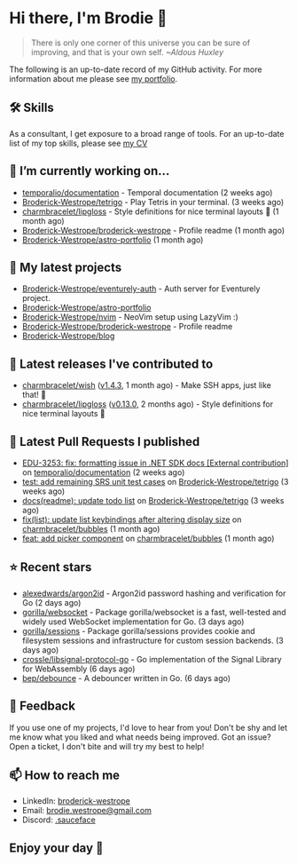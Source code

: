 # Hi there, I'm Brodie 👋

> There is only one corner of this universe you can be sure of improving, and that is your own self. *~Aldous Huxley*

The following is an up-to-date record of my GitHub activity. For more information about me please see [my portfolio](https://www.westrope.dev/).

## 🛠 Skills
As a consultant, I get exposure to a broad range of tools. For an up-to-date list of my top skills, please see [my CV](./CV/cv.pdf)

## 🔭 I’m currently working on...

- [temporalio/documentation](https://github.com/temporalio/documentation) - Temporal documentation (2 weeks ago)
- [Broderick-Westrope/tetrigo](https://github.com/Broderick-Westrope/tetrigo) - Play Tetris in your terminal. (3 weeks ago)
- [charmbracelet/lipgloss](https://github.com/charmbracelet/lipgloss) - Style definitions for nice terminal layouts 👄 (1 month ago)
- [Broderick-Westrope/broderick-westrope](https://github.com/Broderick-Westrope/broderick-westrope) - Profile readme (1 month ago)
- [Broderick-Westrope/astro-portfolio](https://github.com/Broderick-Westrope/astro-portfolio) (1 month ago)

## 🌱 My latest projects

- [Broderick-Westrope/eventurely-auth](https://github.com/Broderick-Westrope/eventurely-auth) - Auth server for Eventurely project.
- [Broderick-Westrope/astro-portfolio](https://github.com/Broderick-Westrope/astro-portfolio)
- [Broderick-Westrope/nvim](https://github.com/Broderick-Westrope/nvim) - NeoVim setup using LazyVim :)
- [Broderick-Westrope/broderick-westrope](https://github.com/Broderick-Westrope/broderick-westrope) - Profile readme
- [Broderick-Westrope/blog](https://github.com/Broderick-Westrope/blog)

## 🚀 Latest releases I've contributed to

- [charmbracelet/wish](https://github.com/charmbracelet/wish) ([v1.4.3](https://github.com/charmbracelet/wish/releases/tag/v1.4.3), 1 month ago) - Make SSH apps, just like that! 💫
- [charmbracelet/lipgloss](https://github.com/charmbracelet/lipgloss) ([v0.13.0](https://github.com/charmbracelet/lipgloss/releases/tag/v0.13.0), 2 months ago) - Style definitions for nice terminal layouts 👄

## 🔨 Latest Pull Requests I published

- [EDU-3253: fix: formatting issue in .NET SDK docs [External contribution]](https://github.com/temporalio/documentation/pull/3124) on [temporalio/documentation](https://github.com/temporalio/documentation) (2 weeks ago)
- [test: add remaining SRS unit test cases](https://github.com/Broderick-Westrope/tetrigo/pull/20) on [Broderick-Westrope/tetrigo](https://github.com/Broderick-Westrope/tetrigo) (3 weeks ago)
- [docs(readme): update todo list](https://github.com/Broderick-Westrope/tetrigo/pull/19) on [Broderick-Westrope/tetrigo](https://github.com/Broderick-Westrope/tetrigo) (3 weeks ago)
- [fix(list): update list keybindings after altering display size](https://github.com/charmbracelet/bubbles/pull/623) on [charmbracelet/bubbles](https://github.com/charmbracelet/bubbles) (1 month ago)
- [feat: add picker component](https://github.com/charmbracelet/bubbles/pull/621) on [charmbracelet/bubbles](https://github.com/charmbracelet/bubbles) (1 month ago)

## ⭐ Recent stars

- [alexedwards/argon2id](https://github.com/alexedwards/argon2id) - Argon2id password hashing and verification for Go (2 days ago)
- [gorilla/websocket](https://github.com/gorilla/websocket) - Package gorilla/websocket is a fast, well-tested and widely used WebSocket implementation for Go. (3 days ago)
- [gorilla/sessions](https://github.com/gorilla/sessions) - Package gorilla/sessions provides cookie and filesystem sessions and infrastructure for custom session backends. (3 days ago)
- [crossle/libsignal-protocol-go](https://github.com/crossle/libsignal-protocol-go) - Go implementation of the Signal Library for WebAssembly (6 days ago)
- [bep/debounce](https://github.com/bep/debounce) - A debouncer written in Go. (6 days ago)

## 💬 Feedback

If you use one of my projects, I'd love to hear from you! Don't be shy and let me know what you liked and what needs being improved. Got an issue? Open a ticket, I don't bite and will try my best to help!

## 📫 How to reach me
- LinkedIn: [broderick-westrope](https://www.linkedin.com/in/broderick-westrope/)
- Email: [brodie.westrope@gmail.com](mailto:brodie.westrope@gmail.com)
- Discord: [.sauceface](https://discordapp.com/users/.sauceface/)

## Enjoy your day 🤙
